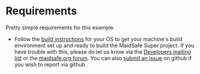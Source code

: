 # Requirements


Pretty simple requirements for this example.

* Follow the [build instructions](https://github.com/maidsafe/MaidSafe/wiki) for your OS to get your machine's build environment set up and ready to build the MaidSafe Super project. If you have trouble with this, please do let us know via the [Developers mailing list](https://groups.google.com/forum/#!forum/maidsafe-development) or the [maidsafe.org forum](https://www.maidsafe.org/). You can also [submit an issue](https://github.com/maidsafe/MaidSafe/issues?state=open) on github if you wish to report via github.

